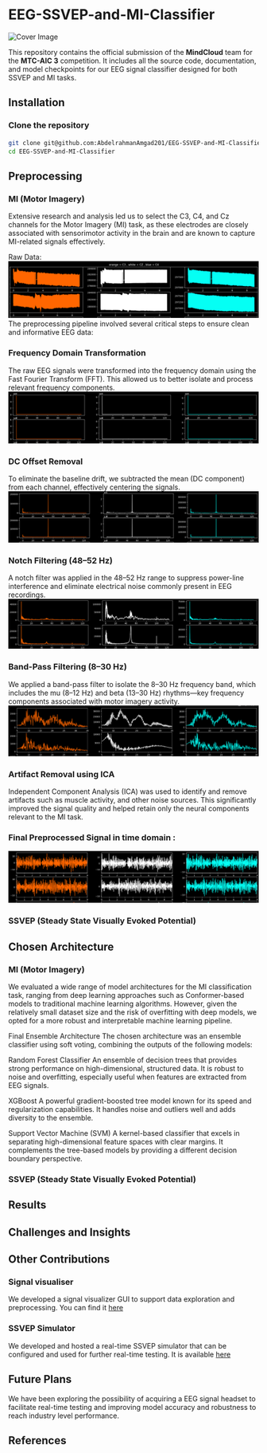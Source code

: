 # EEG-SSVEP-and-MI-Classifier
![Cover Image](images/cover.jpg)

This repository contains the official submission of the **MindCloud** team for the **MTC-AIC 3** competition. It includes all the source code, documentation, and model checkpoints for our EEG signal classifier designed for both SSVEP and MI tasks.

## Installation

### Clone the repository
```bash
git clone git@github.com:AbdelrahmanAmgad201/EEG-SSVEP-and-MI-Classifier.git
cd EEG-SSVEP-and-MI-Classifier
```

## Preprocessing
### MI (Motor Imagery)
Extensive research and analysis led us to select the C3, C4, and Cz channels for the Motor Imagery (MI) task, as these electrodes are closely associated with sensorimotor activity in the brain and are known to capture MI-related signals effectively.

Raw Data:
![Cover Image](images/1.png)
The preprocessing pipeline involved several critical steps to ensure clean and informative EEG data:

### Frequency Domain Transformation
The raw EEG signals were transformed into the frequency domain using the Fast Fourier Transform (FFT). This allowed us to better isolate and process relevant frequency components.
![Cover Image](images/2.png)
### DC Offset Removal
To eliminate the baseline drift, we subtracted the mean (DC component) from each channel, effectively centering the signals.
![Cover Image](images/3.png)
### Notch Filtering (48–52 Hz)
A notch filter was applied in the 48–52 Hz range to suppress power-line interference and eliminate electrical noise commonly present in EEG recordings.
![Cover Image](images/4.png)
### Band-Pass Filtering (8–30 Hz)
We applied a band-pass filter to isolate the 8–30 Hz frequency band, which includes the mu (8–12 Hz) and beta (13–30 Hz) rhythms—key frequency components associated with motor imagery activity.
![Cover Image](images/5.png)
### Artifact Removal using ICA
Independent Component Analysis (ICA) was used to identify and remove artifacts such as muscle activity, and other noise sources. This significantly improved the signal quality and helped retain only the neural components relevant to the MI task.
### Final Preprocessed Signal in time domain :
![Cover Image](images/6.png)

### SSVEP (Steady State Visually Evoked Potential)

## Chosen Architecture
### MI (Motor Imagery)
We evaluated a wide range of model architectures for the MI classification task, ranging from deep learning approaches such as Conformer-based models to traditional machine learning algorithms. However, given the relatively small dataset size and the risk of overfitting with deep models, we opted for a more robust and interpretable machine learning pipeline.

Final Ensemble Architecture
The chosen architecture was an ensemble classifier using soft voting, combining the outputs of the following models:

Random Forest Classifier
An ensemble of decision trees that provides strong performance on high-dimensional, structured data. It is robust to noise and overfitting, especially useful when features are extracted from EEG signals.

XGBoost
A powerful gradient-boosted tree model known for its speed and regularization capabilities. It handles noise and outliers well and adds diversity to the ensemble.

Support Vector Machine (SVM)
A kernel-based classifier that excels in separating high-dimensional feature spaces with clear margins. It complements the tree-based models by providing a different decision boundary perspective.

### SSVEP (Steady State Visually Evoked Potential)
## Results
## Challenges and Insights

## Other Contributions
### Signal visualiser
We developed a signal visualizer GUI to support data exploration and preprocessing. You can find it [here](https://github.com/AmirKaseb/EEG-GUI)
### SSVEP Simulator
We developed and hosted a real-time SSVEP simulator that can be configured and used for further real-time testing. It is available [here](https://gilded-kitsune-dfc3ec.netlify.app/)
## Future Plans
We have been exploring the possibility of acquiring a EEG signal headset to facilitate real-time testing and improving model accuracy and robustness to reach industry level performance.

## References

